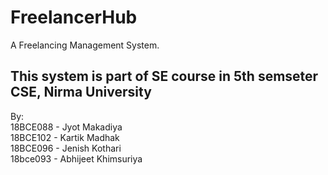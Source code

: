# FreelancerHub
A Freelancing Management System. 

## This system is part of SE course in 5th semseter CSE, Nirma University

By:                           
18BCE088 - Jyot Makadiya                     
18BCE102 - Kartik Madhak                      
18BCE096 - Jenish Kothari           
18bce093 - Abhijeet Khimsuriya                 
